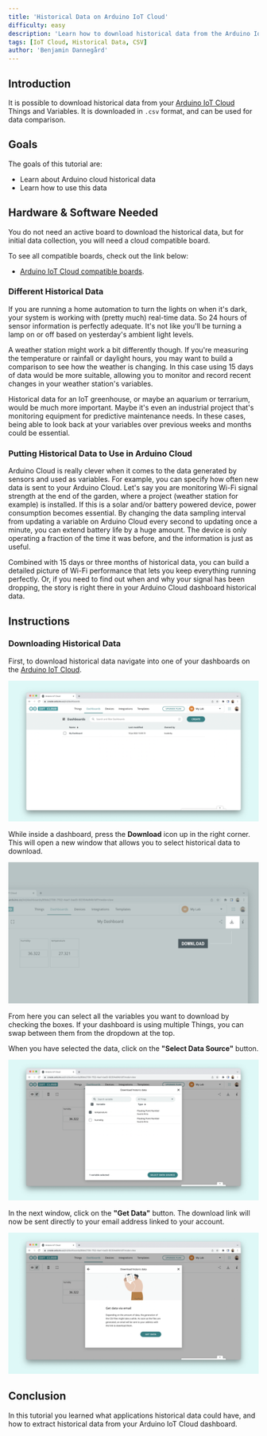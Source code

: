 ```yaml
---
title: 'Historical Data on Arduino IoT Cloud'
difficulty: easy
description: 'Learn how to download historical data from the Arduino IoT Cloud'
tags: [IoT Cloud, Historical Data, CSV]
author: 'Benjamin Dannegård'
---
```


## Introduction 

It is possible to download historical data from your [Arduino IoT Cloud]((https://create.arduino.cc/iot/)) Things and Variables. It is downloaded in `.csv` format, and can be used for data comparison.

## Goals

The goals of this tutorial are:

- Learn about Arduino cloud historical data
- Learn how to use this data

## Hardware & Software Needed

You do not need an active board to download the historical data, but for initial data collection, you will need a cloud compatible board.

To see all compatible boards, check out the link below:

- [Arduino IoT Cloud compatible boards](/cloud/iot-cloud/tutorials/iot-cloud-getting-started#compatible-hardware).

### Different Historical Data

If you are running a home automation to turn the lights on when it's dark, your system is working with (pretty much) real-time data. So 24 hours of sensor information is perfectly adequate. It's not like you'll be turning a lamp on or off based on yesterday's ambient light levels.

A weather station might work a bit differently though. If you're measuring the temperature or rainfall or daylight hours, you may want to build a comparison to see how the weather is changing. In this case using 15 days of data would be more suitable, allowing you to monitor and record recent changes in your weather station's variables.

Historical data for an IoT greenhouse, or maybe an aquarium or terrarium, would be much more important. Maybe it's even an industrial project that's monitoring equipment for predictive maintenance needs. In these cases, being able to look back at your variables over previous weeks and months could be essential.

### Putting Historical Data to Use in Arduino Cloud

Arduino Cloud is really clever when it comes to the data generated by sensors and used as variables. For example, you can specify how often new data is sent to your Arduino Cloud. Let's say you are monitoring Wi-Fi signal strength at the end of the garden, where a project (weather station for example) is installed. If this is a solar and/or battery powered device, power consumption becomes essential. By changing the data sampling interval from updating a variable on Arduino Cloud every second to updating once a minute, you can extend battery life by a huge amount. The device is only operating a fraction of the time it was before, and the information is just as useful.

Combined with 15 days or three months of historical data, you can build a detailed picture of Wi-Fi performance that lets you keep everything running perfectly. Or, if you need to find out when and why your signal has been dropping, the story is right there in your Arduino Cloud dashboard historical data.

## Instructions

### Downloading Historical Data

First, to download historical data navigate into one of your dashboards on the [Arduino IoT Cloud](https://create.arduino.cc/iot/dashboards).

![Arduino cloud dashboard.](assets/cloud-historical-data-dashboard.png)

While inside a dashboard, press the **Download** icon up in the right corner. This will open a new window that allows you to select historical data to download.

![Window with historical data inside dashboard.](assets/cloud-historical-data.png)

From here you can select all the variables you want to download by checking the boxes. If your dashboard is using multiple Things, you can swap between them from the dropdown at the top.

When you have selected the data, click on the **"Select Data Source"** button.

![Selecting variables for historical data.](assets/cloud-historical-data-selecting-variable.png)

In the next window, click on the **"Get Data"** button. The download link will now be sent directly to your email address linked to your account.

![Email confirmation.](assets/cloud-historical-data-confirmation.png)

## Conclusion

In this tutorial you learned what applications historical data could have, and how to extract historical data from your Arduino IoT Cloud dashboard.